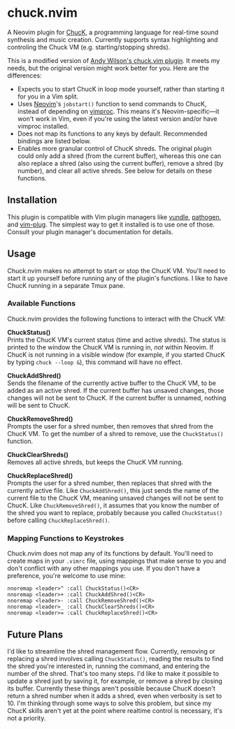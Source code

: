 # chuck.nvim

A Neovim plugin for [ChucK](http://chuck.stanford.edu/), a programming language
for real-time sound synthesis and music creation. Currently supports syntax
highlighting and controling the Chuck VM (e.g. starting/stopping shreds).

This is a modified version of [Andy Wilson's chuck.vim
plugin](https://github.com/wilsaj/chuck.vim). It meets my needs, but the
original version might work better for you. Here are the differences:

* Expects you to start ChucK in loop mode yourself, rather than starting it for
  you in a Vim split.
* Uses [Neovim](https://neovim.io)'s `jobstart()` function to send commands to
  ChucK, instead of depending on
  [vimproc](https://github.com/Shougo/vimproc.vim). This means it's
  Neovim-specific—it won't work in Vim, even if you're using the latest version
  and/or have vimproc installed.
* Does not map its functions to any keys by default. Recommended bindings are
  listed below.
* Enables more granular control of ChucK shreds. The original plugin could only
  add a shred (from the current buffer), whereas this one can also replace
  a shred (also using the current buffer), remove a shred (by number), and
  clear all active shreds. See below for details on these functions.


## Installation

This plugin is compatible with Vim plugin managers like
[vundle](https://github.com/gmarik/vundle),
[pathogen](https://github.com/tpope/vim-pathogen/), and
[vim-plug](https://github.com/junegunn/vim-plug). The simplest way to get it
installed is to use one of those. Consult your plugin manager's documentation
for details.

## Usage

Chuck.nvim makes no attempt to start or stop the ChucK VM. You'll need to start
it up yourself before running any of the plugin's functions. I like to have
ChucK running in a separate Tmux pane.

### Available Functions

Chuck.nvim provides the following functions to interact with the ChucK VM:

**ChuckStatus()**<br>Prints the ChucK VM's current status (time and active
shreds). The status is printed to the window the ChucK VM is running in, *not*
within Neovim. If ChucK is not running in a visible window (for example, if you
started ChucK by typing `chuck --loop &`), this command will have no effect.

**ChuckAddShred()**<br>Sends the filename of the currently active buffer to the
ChucK VM, to be added as an active shred. If the current buffer has unsaved
changes, those changes will not be sent to ChucK. If the current buffer is
unnamed, nothing will be sent to ChucK.

**ChuckRemoveShred()**<br>Prompts the user for a shred number, then removes
that shred from the ChucK VM. To get the number of a shred to remove, use the
`ChuckStatus()` function.

**ChuckClearShreds()**<br>Removes all active shreds, but keeps the ChucK VM
running.

**ChuckReplaceShred()**<br>Prompts the user for a shred number, then replaces
that shred with the currently active file. Like `ChuckAddShred()`, this just
sends the name of the current file to the ChucK VM, meaning unsaved changes
will not be sent to ChucK. Like `ChuckRemoveShred()`, it assumes that you know
the number of the shred you want to replace, probably because you called
`ChuckStatus()` before calling `ChuckReplaceShred()`.

### Mapping Functions to Keystrokes

Chuck.nvim does not map any of its functions by default. You'll need to create
maps in your `.vimrc` file, using mappings that make sense to you and don't
conflict with any other mappings you use. If you don't have a preference,
you're welcome to use mine:

```vim
nnoremap <leader>^ :call ChuckStatus()<CR>
nnoremap <leader>+ :call ChuckAddShred()<CR>
nnoremap <leader>- :call ChuckRemoveShred()<CR>
nnoremap <leader>_ :call ChuckClearShreds()<CR>
nnoremap <leader>= :call ChuckReplaceShred()<CR>
```


## Future Plans

I'd like to streamline the shred management flow. Currently, removing or
replacing a shred involves calling `ChuckStatus()`, reading the results to find
the shred you're interested in, running the command, and entering the number of
the shred. That's too many steps. I'd like to make it possible to update
a shred just by saving it, for example, or remove a shred by closing its
buffer. Currently these things aren't possible because ChucK doesn't return
a shred number when it adds a shred, even when verbosity is set to 10. I'm
thinking through some ways to solve this problem, but since my ChucK skills
aren't yet at the point where realtime control is necessary, it's not
a priority.
